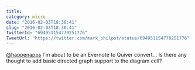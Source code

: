 ```yaml
---
title: 
category: micro
date: "2016-02-03T18:30:41"
slug: "2016-02-03T18:30:41"
TwitterId: "694951154770251776"
TweetUrl: "https://twitter.com/mark_philpot/status/694951154770251776"
---
```


[@happenapps](https://twitter.com/happenapps) I'm about to be an Evernote to
Quiver convert... Is there any thought to add basic directed graph support to
the diagram cell?
